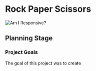 # **Rock Paper Scissors**

![Am I Responsive?](docs/read-me/am-i-responsive.png) 
## **Planning Stage**
### Project Goals
The goal of this project was to create 
